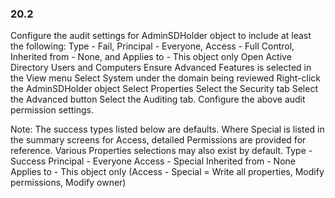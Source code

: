 
### 20.2  
Configure the audit settings for AdminSDHolder object to include at least the following: 
Type - Fail, Principal - Everyone, Access - Full Control, Inherited from - None, 
and Applies to - This object only 
  Open Active Directory Users and Computers 
  Ensure Advanced Features is selected in the View menu 
  Select System under the domain being reviewed 
  Right-click the AdminSDHolder object 
  Select Properties 
  Select the Security tab 
  Select the Advanced button 
  Select the Auditing tab. 
Configure the above audit permission settings. 
 
Note: The success types listed below are defaults. Where Special is listed in the summary 
screens for Access, detailed Permissions are provided for reference. Various Properties 
selections may also exist by default. 
  Type - Success 
  Principal - Everyone 
  Access - Special 
  Inherited from - None 
  Applies to - This object only 
  (Access - Special = Write all properties, Modify permissions, Modify owner)   